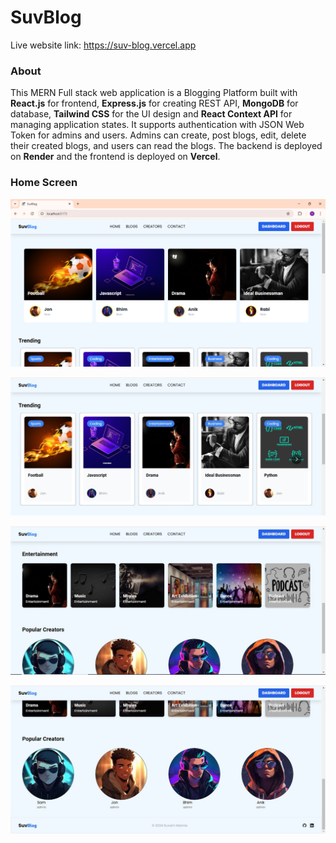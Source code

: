 # SuvBlog

Live website link: https://suv-blog.vercel.app


### About

This MERN Full stack web application is a Blogging Platform built with __React.js__ for frontend,
__Express.js__ for creating REST API, __MongoDB__ for database, __Tailwind CSS__ for the UI design and __React Context API__ for managing application states. It supports authentication with JSON Web Token for admins and users. Admins can create, post blogs, edit, delete their created blogs, and users can read the blogs. The backend is deployed on __Render__ and the frontend is deployed on __Vercel__.


### Home Screen

![Homepage Screenshot](frontend/public/screenshots/home1.png)

![Homepage Screenshot](frontend/public/screenshots/home2.JPG)

![Homepage Screenshot](frontend/public/screenshots/home3.JPG)

![Homepage Screenshot](frontend/public/screenshots/home4.JPG)
